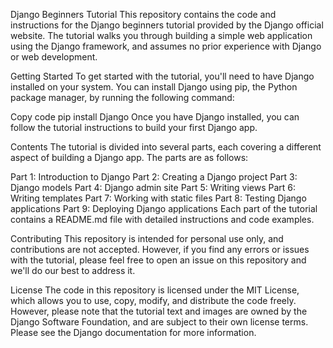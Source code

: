 Django Beginners Tutorial
This repository contains the code and instructions for the Django beginners tutorial provided by the Django official website. The tutorial walks you through building a simple web application using the Django framework, and assumes no prior experience with Django or web development.

Getting Started
To get started with the tutorial, you'll need to have Django installed on your system. You can install Django using pip, the Python package manager, by running the following command:

Copy code
pip install Django
Once you have Django installed, you can follow the tutorial instructions to build your first Django app.

Contents
The tutorial is divided into several parts, each covering a different aspect of building a Django app. The parts are as follows:

Part 1: Introduction to Django
Part 2: Creating a Django project
Part 3: Django models
Part 4: Django admin site
Part 5: Writing views
Part 6: Writing templates
Part 7: Working with static files
Part 8: Testing Django applications
Part 9: Deploying Django applications
Each part of the tutorial contains a README.md file with detailed instructions and code examples.

Contributing
This repository is intended for personal use only, and contributions are not accepted. However, if you find any errors or issues with the tutorial, please feel free to open an issue on this repository and we'll do our best to address it.

License
The code in this repository is licensed under the MIT License, which allows you to use, copy, modify, and distribute the code freely. However, please note that the tutorial text and images are owned by the Django Software Foundation, and are subject to their own license terms. Please see the Django documentation for more information.
